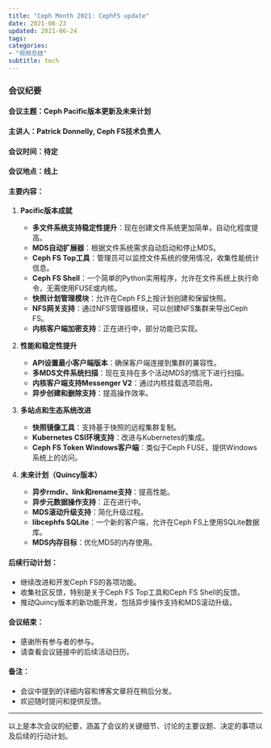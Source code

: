 ```yaml
---
title: "Ceph Month 2021: CephFS update"
date: 2021-06-23
updated: 2021-06-24
tags:
categories:
- "视频总结"
subtitle: tech
---
```



### 会议纪要

#### 会议主题：Ceph Pacific版本更新及未来计划

#### 主讲人：Patrick Donnelly, Ceph FS技术负责人

#### 会议时间：待定

#### 会议地点：线上

#### 主要内容：

1. **Pacific版本成就**
   - **多文件系统支持稳定性提升**：现在创建文件系统更加简单，自动化程度提高。
   - **MDS自动扩展器**：根据文件系统需求自动启动和停止MDS。
   - **Ceph FS Top工具**：管理员可以监控文件系统的使用情况，收集性能统计信息。
   - **Ceph FS Shell**：一个简单的Python实用程序，允许在文件系统上执行命令，无需使用FUSE或内核。
   - **快照计划管理模块**：允许在Ceph FS上按计划创建和保留快照。
   - **NFS网关支持**：通过NFS管理器模块，可以创建NFS集群来导出Ceph FS。
   - **内核客户端加密支持**：正在进行中，部分功能已实现。

2. **性能和稳定性提升**
   - **API设置最小客户端版本**：确保客户端连接到集群的兼容性。
   - **多MDS文件系统扫描**：现在支持在多个活动MDS的情况下进行扫描。
   - **内核客户端支持Messenger V2**：通过内核挂载选项启用。
   - **异步创建和删除支持**：提高操作效率。

3. **多站点和生态系统改进**
   - **快照镜像工具**：支持基于快照的远程集群复制。
   - **Kubernetes CSI环境支持**：改进与Kubernetes的集成。
   - **Ceph FS Token Windows客户端**：类似于Ceph FUSE，提供Windows系统上的访问。

4. **未来计划（Quincy版本）**
   - **异步rmdir、link和rename支持**：提高性能。
   - **异步元数据操作支持**：正在进行中。
   - **MDS滚动升级支持**：简化升级过程。
   - **libcephfs SQLite**：一个新的客户端，允许在Ceph FS上使用SQLite数据库。
   - **MDS内存目标**：优化MDS的内存使用。

#### 后续行动计划：
- 继续改进和开发Ceph FS的各项功能。
- 收集社区反馈，特别是关于Ceph FS Top工具和Ceph FS Shell的反馈。
- 推动Quincy版本的新功能开发，包括异步操作支持和MDS滚动升级。

#### 会议结束：
- 感谢所有参与者的参与。
- 请查看会议链接中的后续活动日历。

#### 备注：
- 会议中提到的详细内容和博客文章将在稍后分发。
- 欢迎随时提问和提供反馈。

---

以上是本次会议的纪要，涵盖了会议的关键细节、讨论的主要议题、决定的事项以及后续的行动计划。